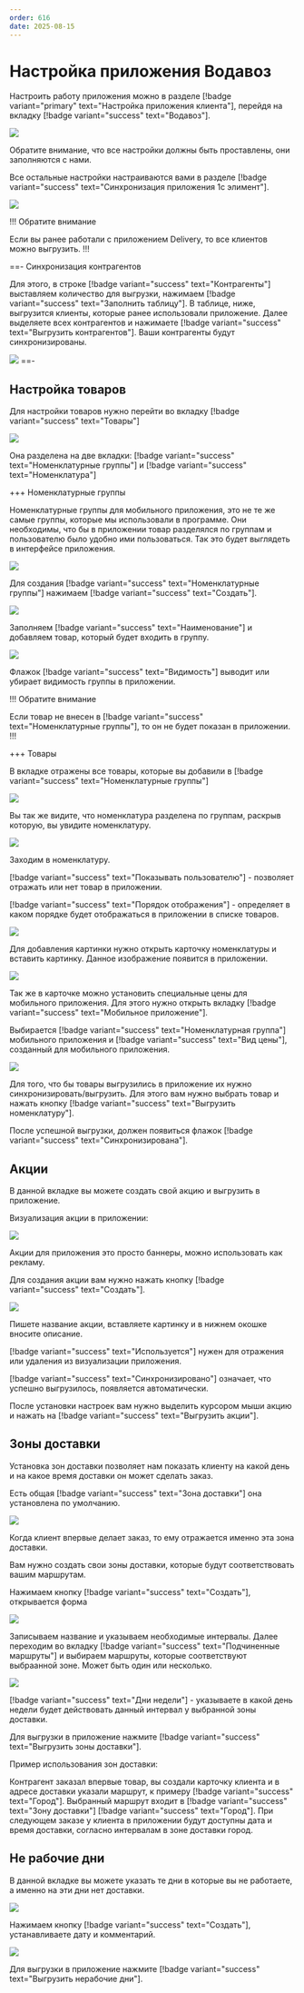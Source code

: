 ```yaml
---
order: 616
date: 2025-08-15
---
```


# Настройка приложения Водавоз

Настроить работу приложения можно в разделе [!badge variant="primary" text="Настройка приложения клиента"], перейдя на вкладку [!badge variant="success" text="Водавоз"].

![](\images\изменения\прил.jpg)

Обратите внимание, что все настройки должны быть проставлены, они заполняются с нами.

Все остальные настройки настраиваются вами в разделе [!badge variant="success" text="Синхронизация приложения 1с элимент"].

![](\images\изменения\прил1.jpg)

!!! Обратите внимание

Если вы ранее работали с приложением Delivery, то все клиентов можно выгрузить.
!!!

==- Синхронизация контрагентов

Для этого, в строке [!badge variant="success" text="Контрагенты"] выставляем количество для выгрузки, нажимаем [!badge variant="success" text="Заполнить таблицу"]. В таблице, ниже, выгрузится клиенты,
которые ранее использовали приложение. Далее выделяете всех контрагентов и нажимаете [!badge variant="success" text="Выгрузить контрагентов"]. Ваши контрагенты будут синхронизированы.

![](\images\изменения\прил.gif)
==-

## Настройка товаров

Для настройки товаров нужно перейти во вкладку [!badge variant="success" text="Товары"]

![](\images\изменения\прил1.jpg)

Она разделена на две вкладки: [!badge variant="success" text="Номенклатурные группы"] и [!badge variant="success" text="Номенклатура"]

+++ Номенклатурные группы

Номенклатурные группы для мобильного приложения, это не те же самые группы, которые мы использовали в программе. Они необходимы, что бы в приложении товар разделялся по группам и пользователю было 
удобно ими пользоваться. Так это будет выглядеть в интерфейсе приложения.

![](\images\изменения\прил1.gif) 

Для создания [!badge variant="success" text="Номенклатурные группы"] нажимаем [!badge variant="success" text="Создать"].

![](\images\изменения\прил2.jpg)

Заполняем [!badge variant="success" text="Наименование"] и добавляем товар, который будет входить в группу. 

![](\images\изменения\прил2.gif)

Флажок [!badge variant="success" text="Видимость"] выводит или убирает видимость группы в приложении.

!!! Обратите внимание

Если товар не внесен в [!badge variant="success" text="Номенклатурные группы"], то он не будет показан в приложении.
!!!

+++ Товары

В вкладке отражены все товары, которые вы добавили в [!badge variant="success" text="Номенклатурные группы"]

![](\images\изменения\прил3.jpg)

Вы так же видите, что номенклатура разделена по группам, раскрыв которую, вы увидите номенклатуру.

![](\images\изменения\прил4.jpg)

Заходим в номенклатуру. 

[!badge variant="success" text="Показывать пользователю"] - позволяет отражать или нет товар в приложении.

[!badge variant="success" text="Порядок отображения"] - определяет в каком порядке будет отображаться в приложении в списке товаров.

![](\images\изменения\прил5.jpg)

Для добавления картинки нужно открыть карточку номенклатуры и вставить картинку. Данное изображение появится в приложении.

![](\images\изменения\прил3.gif)

Так же в карточке можно установить специальные цены для мобильного приложения. Для этого нужно открыть вкладку [!badge variant="success" text="Мобильное приложение"].

Выбирается [!badge variant="success" text="Номенклатурная группа"] мобильного приложения и [!badge variant="success" text="Вид цены"], созданный для мобильного приложения.

![](\images\изменения\прил6.jpg)

Для того, что бы товары выгрузились в приложение их нужно синхронизировать/выгрузить. Для этого вам нужно выбрать товар и нажать кнопку [!badge variant="success" text="Выгрузить номенклатуру"].

После успешной выгрузки, должен появиться флажок [!badge variant="success" text="Синхронизирована"]. 

## Акции

В данной вкладке вы можете создать свой акцию и выгрузить в приложение. 

Визуализация акции в приложении:

![](\images\изменения\прил7.jpg)

Акции для приложения это просто баннеры, можно использовать как рекламу.

Для создания акции вам нужно нажать кнопку [!badge variant="success" text="Создать"].

![](\images\изменения\прил8.jpg)

Пишете название акции, вставляете картинку и в нижнем окошке вносите описание.

[!badge variant="success" text="Используется"] нужен для отражения или удаления из визуализации приложения. 

[!badge variant="success" text="Синхронизировано"] означает, что успешно выгрузилось, появляется автоматически.

После установки настроек вам нужно выделить курсором мыши акцию и нажать на [!badge variant="success" text="Выгрузить акции"].

## Зоны доставки

Установка зон доставки позволяет нам показать клиенту на какой день и на какое время доставки он может сделать заказ.

Есть общая [!badge variant="success" text="Зона доставки"] она установлена по умолчанию.

![](\images\изменения\прил9.jpg)

Когда клиент впервые делает заказ, то ему отражается именно эта зона доставки.

Вам нужно создать свои зоны доставки, которые будут соответствовать вашим маршрутам.

Нажимаем кнопку [!badge variant="success" text="Создать"], открывается форма

![](\images\изменения\прил0.jpg)

Записываем название и указываем необходимые интервалы. Далее переходим во вкладку [!badge variant="success" text="Подчиненные маршруты"] и выбираем маршруты, которые соответствуют выбраанной зоне. 
Может быть один или несколько.

![](\images\изменения\прил4.gif)

[!badge variant="success" text="Дни недели"] - указываете в какой день недели будет действовать данный интервал у выбранной зоны доставки.

Для выгрузки в приложение нажмите [!badge variant="success" text="Выгрузить зоны доставки"].

Пример использования зон доставки:

Контрагент заказал впервые товар, вы создали карточку клиента и в адресе доставки указали маршрут, к примеру [!badge variant="success" text="Город"]. Выбранный маршрут входит в [!badge variant="success" text="Зону доставки"] 
[!badge variant="success" text="Город"]. При следующем заказе у клиента в приложении будут доступны дата и время доставки, согласно интервалам в зоне доставки город.

## Не рабочие дни

В данной вкладке вы можете указать те дни в которые вы не работаете, а именно на эти дни нет доставки.

![](\images\изменения\прил10.jpg)

Нажимаем кнопку [!badge variant="success" text="Создать"], устанавливаете дату и комментарий.

![](\images\изменения\прил11.jpg)

Для выгрузки в приложение нажмите [!badge variant="success" text="Выгрузить нерабочие дни"].









